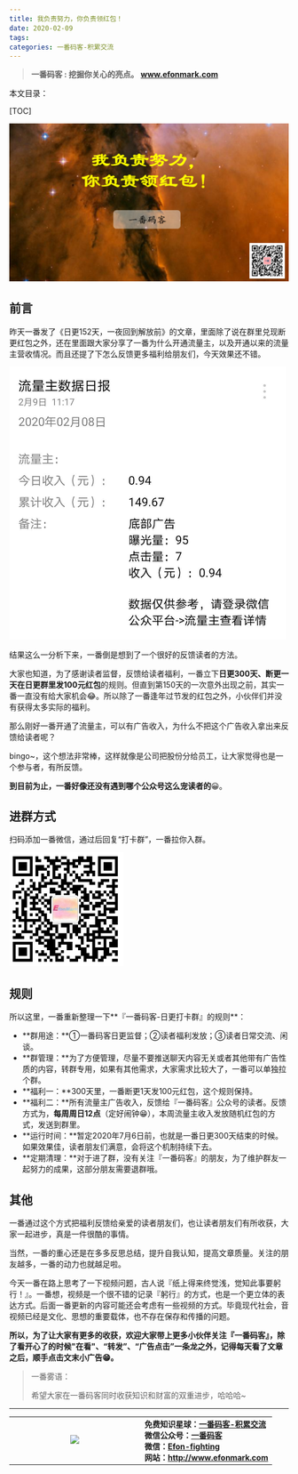 ```yaml
---
title: 我负责努力，你负责领红包！
date: 2020-02-09
tags: 
categories: 一番码客-积累交流
---
```


> **一番码客 : 挖掘你关心的亮点。**
> **www.efonmark.com**

本文目录：

[TOC]

![image-20200209224411138](2020-02-09-我负责努力，你负责领红包！/image-20200209224411138.png)

<!--more-->

## 前言

昨天一番发了《日更152天，一夜回到解放前》的文章，里面除了说在群里兑现断更红包之外，还在里面跟大家分享了一番为什么开通流量主，以及开通以来的流量主营收情况。而且还提了下怎么反馈更多福利给朋友们，今天效果还不错。

![image-20200209231028094](2020-02-09-我负责努力，你负责领红包！/image-20200209231028094.png)

结果这么一分析下来，一番倒是想到了一个很好的反馈读者的方法。

大家也知道，为了感谢读者监督，反馈给读者福利，一番立下**日更300天、断更一天在日更群里发100元红包**的规则。但直到第150天的一次意外出现之前，其实一番一直没有给大家机会😂。所以除了一番逢年过节发的红包之外，小伙伴们并没有获得太多实际的福利。

那么刚好一番开通了流量主，可以有广告收入，为什么不把这个广告收入拿出来反馈给读者呢？

bingo~，这个想法非常棒，这样就像是公司把股份分给员工，让大家觉得也是一个参与者，有所反馈。

**到目前为止，一番好像还没有遇到哪个公众号这么宠读者的**😀。

## 进群方式

扫码添加一番微信，通过后回复“打卡群”，一番拉你入群。

![image-20200210010903347](2020-02-09-我负责努力，你负责领红包！/image-20200210010903347.png)

## 规则

所以这里，一番重新整理一下**『一番码客-日更打卡群』的规则**：

* **群用途：**①一番码客日更监督；②读者福利发放；③读者日常交流、闲谈。
* **群管理：**为了方便管理，尽量不要推送聊天内容无关或者其他带有广告性质的内容，转群专用，如果有其他需求，大家需求比较大了，一番可以单独拉个群。
* **福利一：**300天里，一番断更1天发100元红包，这个规则保持。
* **福利二：**所有流量主广告收入，反馈给『一番码客』公众号的读者。反馈方式为，**每周周日12点**（定好闹钟😁），本周流量主收入发放随机红包的方式，发送到群里。
* **运行时间：**暂定2020年7月6日前，也就是一番日更300天结束的时候。如果效果佳，读者朋友们满意，会将这个机制持续下去。
* **定期清理：**对于进了群，没有关注『一番码客』的朋友，为了维护群友一起努力的成果，这部分朋友需要退群哦。

## 其他

一番通过这个方式把福利反馈给亲爱的读者朋友们，也让读者朋友们有所收获，大家一起进步，真是一件很酷的事情。

当然，一番的重心还是在多多反思总结，提升自我认知，提高文章质量。关注的朋友越多，一番的动力也就越足啦。

今天一番在路上思考了一下视频问题，古人说『纸上得来终觉浅，觉知此事要躬行！』。一番想，视频是一个很不错的记录『躬行』的方式，也是一个更立体的表达方式。后面一番更新的内容可能还会考虑有一些视频的方式。毕竟现代社会，音视频已经是文化、思想的重要载体，也不存在保存和传播的问题。

**所以，为了让大家有更多的收获，欢迎大家带上更多小伙伴关注『一番码客』，除了看开心了的时候"在看"、“转发”、“广告点击”一条龙之外，记得每天看了文章之后，顺手点击文末小广告😁。**

> 一番雾语：
>
> 希望大家在一番码客同时收获知识和财富的双重进步，哈哈哈~

------

<table>
<tr>
<td ><center><img src="http://www.efonmark.com/efonmark-blog/readme/guanzhu_1.jpg" width=40%></center></td>
<td width="50%" align=left><b>
    免费知识星球：<a href="http://www.efonmark.com/efonmark-blog/readme/zhishixingqiu1.png">一番码客-积累交流</a><br>
    微信公众号：<a href="http://www.efonmark.com/efonmark-blog/readme/guanzhu_1.jpg">一番码客</a><br>
    微信：<a href="http://www.efonmark.com/efonmark-blog/readme/weixin.jpg">Efon-fighting</a><br>
    网站：<a href="http://www.efonmark.com">http://www.efonmark.com</a><br></b></td>
</tr>
</table>